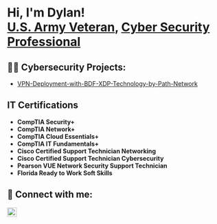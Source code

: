 <h1>Hi, I'm Dylan! <br/><a href="https://github.com/dylanssec">U.S. Army Veteran</a>, <a href="https://www.linkedin.com/in/calebjsec/">Cyber Security Professional</a></h1>

<h2>👨‍💻 Cybersecurity Projects:</h2>

- [VPN-Deployment-with-BDF-XDP-Technology-by-Path-Network](https://github.com/calebjsec/VPN-Deployment-with-BDF-XDP-Technology-by-Path-Network)

<h2>IT Certifications</h2>

- <b>CompTIA Security+</b>
- <b>CompTIA Network+</b>
- <b>CompTIA Cloud Essentials+</b>
- <b>CompTIA IT Fundamentals+</b>
- <b>Cisco Certified Support Technician Networking</b>
- <b>Cisco Certified Support Technician Cybersecurity</b>
- <b>Pearson VUE Network Security Support Technician</b>
- <b>Florida Ready to Work Soft Skills</b>

<h2> 🤳 Connect with me:</h2>

[<img align="left" alt="Caleb | LinkedIn" width="22px" src="https://cdn.jsdelivr.net/npm/simple-icons@v3/icons/linkedin.svg" />][linkedin]

[linkedin]: www.linkedin.com/in/dylan-segui
